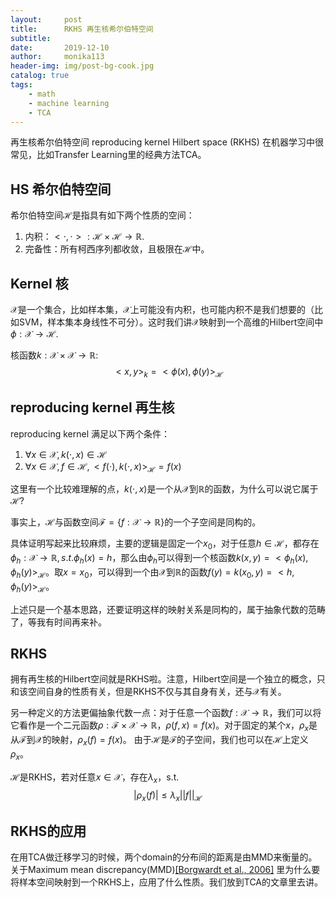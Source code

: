 ```yaml
---
layout:     post
title:      RKHS 再生核希尔伯特空间
subtitle:   
date:       2019-12-10
author:     monika113
header-img: img/post-bg-cook.jpg
catalog: true
tags:
    - math
    - machine learning
    - TCA
---
```


再生核希尔伯特空间 reproducing kernel Hilbert space (RKHS) 在机器学习中很常见，比如Transfer Learning里的经典方法TCA。

## HS 希尔伯特空间
希尔伯特空间$\mathcal{H}$是指具有如下两个性质的空间：
1. 内积：$<\cdot,\cdot>: \mathcal{H}\times\mathcal{H}\rightarrow \mathbb{R}$.
2. 完备性：所有柯西序列都收敛，且极限在$\mathcal{H}$中。

## Kernel 核
$\mathcal{X}$是一个集合，比如样本集，$\mathcal{X}$上可能没有内积，也可能内积不是我们想要的（比如SVM，样本集本身线性不可分）。这时我们讲$\mathcal{X}$映射到一个高维的Hilbert空间中$\phi:\mathcal{X}\rightarrow \mathcal{H}$.

核函数$k: \mathcal{X}\times \mathcal{X} \rightarrow \mathbb{R}$:
$$
<x,y>_k = <\phi(x),\phi(y)>_\mathcal{H}
$$

## reproducing kernel 再生核
reproducing kernel 满足以下两个条件：
1. $\forall x\in \mathcal{X},k(\cdot, x)\in\mathcal{H}$
2. $\forall x\in \mathcal{X},f\in \mathcal{H}, <f(\cdot),k(\cdot,x)>_\mathcal{H}=f(x)$

这里有一个比较难理解的点，$k(\cdot,x)$是一个从$\mathcal{X}$到$\mathbb{R}$的函数，为什么可以说它属于$\mathcal{H}$?

事实上，$\mathcal{H}$与函数空间$\mathcal{F}=\{f:\mathcal{X}\rightarrow \mathbb{R}\}$的一个子空间是同构的。

具体证明写起来比较麻烦，主要的逻辑是固定一个$x_{0}$，对于任意$h\in\mathcal{H}$，都存在$\phi_h:\mathcal{X}\rightarrow \mathbb{R},s.t.\phi_h(x)=h$，那么由$\phi_h$可以得到一个核函数$k(x,y) = <\phi_h(x),\phi_h(y)>_\mathcal{H}$。取$x=x_{0}$，可以得到一个由$\mathcal{X}$到$\mathbb{R}$的函数$f(y)=k(x_0,y)=<h,\phi_h(y)>_\mathcal{H}$。

上述只是一个基本思路，还要证明这样的映射关系是同构的，属于抽象代数的范畴了，等我有时间再来补。

## RKHS
拥有再生核的Hilbert空间就是RKHS啦。注意，Hilbert空间是一个独立的概念，只和该空间自身的性质有关，但是RKHS不仅与其自身有关，还与$\mathcal{X}$有关。

另一种定义的方法更偏抽象代数一点：对于任意一个函数$f:\mathcal{X}\rightarrow \mathbb{R}$，我们可以将它看作是一个二元函数$\rho:\mathcal{F}\times\mathcal{X}\rightarrow \mathbb{R}$，$\rho(f,x)=f(x)$。对于固定的某个$x$，$\rho_x$是从$\mathcal{F}$到$\mathcal{X}$的映射，$\rho_x(f) =f(x)$。
由于$\mathcal{H}$是$\mathcal{F}$的子空间，我们也可以在$\mathcal{H}$上定义$\rho_x$。

$\mathcal{H}$是RKHS，若对任意$x\in\mathcal{X}$，存在$\lambda_x$，s.t.
$$
|\rho_x(f)|\leq\lambda_x||f||_\mathcal{H}
$$


## RKHS的应用

在用TCA做迁移学习的时候，两个domain的分布间的距离是由MMD来衡量的。关于Maximum mean discrepancy(MMD)[[Borgwardt et al., 2006]](https://doi.org/10.1093/bioinformatics/btl242) 里为什么要将样本空间映射到一个RKHS上，应用了什么性质。我们放到TCA的文章里去讲。